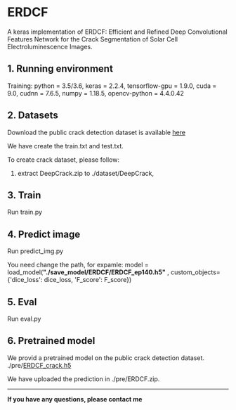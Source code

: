 # ERDCF
A keras implementation of ERDCF: Efficient and Refined Deep Convolutional Features Network for the Crack Segmentation of Solar Cell Electroluminescence Images.

## 1. Running environment
Training: 
python = 3.5/3.6,
keras = 2.2.4,
tensorflow-gpu = 1.9.0,
cuda = 9.0,
cudnn = 7.6.5,
numpy = 1.18.5,
opencv-python = 4.4.0.42


## 2. Datasets
Download the public crack detection dataset is available [here](https://github.com/yhlleo/DeepCrack/tree/master/dataset/)

We have create the train.txt and test.txt.

To create crack dataset, please follow:
1. extract DeepCrack.zip  to ./dataset/DeepCrack,

## 3. Train
Run train.py

## 4. Predict image
Run predict_img.py

You need change the path, for expamle:
model = load_model(**"./save_model/ERDCF/ERDCF_ep140.h5"** 
  , custom_objects={'dice_loss': dice_loss, 'F_score': F_score})

## 5. Eval
Run eval.py

## 6. Pretrained model

We provid a pretrained model on the public crack detection dataset. 
./pre/[ERDCF_crack.h5](https://drive.google.com/file/d/1h2F6oRANYT6vWGhS_7xCmvwSkEutms4O/view?usp=sharing)

We have uploaded the prediction in ./pre/ERDCF.zip.

***
**If you have any questions, please contact me**

